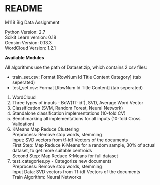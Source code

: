 # README #

M118 Big Data Assignment

Python Version: 2.7\
Scikit Learn version: 0.18\
Gensim Version: 0.13.3\
WordCloud Version: 1.2.1

__Available Modules__

All algorithms use the path of Dataset.zip, which contains 2 csv files:
* train_set.csv: Format [RowNum Id Title Content Category] (tab seperated)
* test_set.csv: Format [RowNum Id Title Content] (tab seperated)

<!-- -->
1. WordCloud
2. Three types of inputs - BoW(Tf-idf), SVD, Average Word Vector
3. Classification (SVM, Random Forest, Neural Network)
4. Standalone classification implementations (10-fold CV)
5. Benchmarking all implementations for all inputs (10-fold Cross Validation)
6. KMeans Map Reduce Clustering\
   Preprocess: Remove stop words, stemming\
   Input: SVD vectors from tf-idf Vectors of the documents\
   First Step: Map Reduce K-Means for a random sample, 30% of actual dataset, to get more suitable centroids\
   Second Step: Map Reduce K-Means for full dataset
7. test_categories.py - Categorize new documents\
   Preprocess: Remove stop words, stemming\
   Input Data: SVD vectors from Tf-idf Vectors of the documents\
   Train Algorithm: Neural Networks